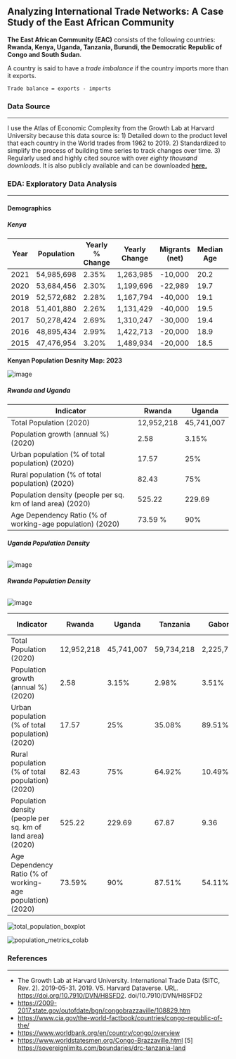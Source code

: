 ## Analyzing International Trade Networks: A Case Study of the East African Community

**The East African Community (EAC)** consists of the following countries: **Rwanda, Kenya, Uganda, Tanzania, Burundi, the Democratic Republic of Congo and South Sudan**.

A country is said to have a *trade imbalance* if the country imports more than it exports. 

```
Trade balance = exports - imports
```

### **Data Source**
---------------
I use the Atlas of Economic Complexity from the Growth Lab at Harvard University because this data source is: 1) Detailed down to the product level that each country in the World trades from 1962 to 2019. 2) Standardized to simplify the process of building time series to track changes over time. 3) Regularly used and highly cited source with over *eighty thousand downloads*. It is also publicly available and can be downloaded [**here.**](https://dataverse.harvard.edu/dataset.xhtml?persistentId=doi:10.7910/DVN/H8SFD2)

### **EDA: Exploratory Data Analysis**
--------------------------------

#### **Demographics**

##### **Kenya** 

| Year | Population    | Yearly % Change | Yearly Change | Migrants (net) | Median Age | Fertility Rate | Population Density |
|------|---------------|-----------------|---------------|---------------|------------|----------------|--------------------|
| 2021 | 54,985,698    | 2.35%           | 1,263,985     | -10,000       | 20.2       | 3.64           | 93.0               |
| 2020 | 53,684,456    | 2.30%           | 1,199,696     | -22,989       | 19.7       | 3.65           | 90.0               |
| 2019 | 52,572,682    | 2.28%           | 1,167,794     | -40,000       | 19.1       | 3.66           | 88.1               |
| 2018 | 51,401,880    | 2.26%           | 1,131,429     | -40,000       | 19.5       | 3.52           | 86.2               |
| 2017 | 50,278,424    | 2.69%           | 1,310,247     | -30,000       | 19.4       | 3.9            | 84.4               |
| 2016 | 48,895,434    | 2.99%           | 1,422,713     | -20,000       | 18.9       | 4.09           | 82.0               |
| 2015 | 47,476,954    | 3.20%           | 1,489,934     | -20,000       | 18.5       | 4.35           | 79.7               |

**Kenyan Population Desnity Map: 2023**

![image](https://github.com/LNshuti/eactrade/assets/13305262/5e30e135-ab02-4d73-b47d-e63d2283d37e)


##### **Rwanda and Uganda** 

| Indicator                                                  | Rwanda   | Uganda   |
|-------------------------------------------------------------|-----------------------|------------------------|
| Total Population (2020)                                     | 12,952,218            | 45,741,007             |
| Population growth (annual %) (2020)                         | 2.58                  | 3.15%                 |
| Urban population (% of total population) (2020)             | 17.57                 |25%                   |
| Rural population (% of total population) (2020)             | 82.43                 | 75%                  |
| Population density (people per sq. km of land area) (2020)  | 525.22                | 229.69                 |
| Age Dependency Ratio (% of working-age population) (2020)   | 73.59 %                 |  90%                |

######  **Uganda Population Density**

![image](https://github.com/LNshuti/eactrade/assets/13305262/7cf00c48-1dce-4157-9fef-10b6ded35e2a)

###### **Rwanda Population Density**

![image](https://github.com/LNshuti/eactrade/assets/13305262/7ad44a11-b32a-487c-9a6a-d48ccaf18c64)

Indicator | Rwanda | Uganda | Tanzania | Gabon | Congo Brazzaville | DRC
--- | --- | --- | --- | --- | --- | ---
Total Population (2020) | 12,952,218 | 45,741,007 | 59,734,218 | 2,225,734 | 5,518,092 | 89,561,403
Population growth (annual %) (2020) | 2.58 | 3.15% | 2.98% | 3.51% | 2.56% | 3.07%
Urban population (% of total population) (2020) | 17.57 | 25% | 35.08% | 89.51% | 66.83% | 45.05%
Rural population (% of total population) (2020) | 82.43 | 75% | 64.92% | 10.49% | 33.17% | 54.95%
Population density (people per sq. km of land area) (2020) | 525.22 | 229.69 | 67.87 | 9.36 | 16.19 | 40.07
Age Dependency Ratio (% of working-age population) (2020) | 73.59% | 90% | 87.51% | 54.11% | 77.08% | 92.51%

![total_population_boxplot](https://github.com/LNshuti/eactrade/assets/13305262/c6373d75-5064-4a89-b66e-912c6ec55c11)

![population_metrics_colab](https://github.com/LNshuti/eactrade/assets/13305262/32d41582-66eb-4f4e-99b2-4512177e1aae)


### **References**
--------------
- The Growth Lab at Harvard University. International Trade Data (SITC, Rev. 2). 2019-05-31. 2019. V5. Harvard Dataverse. URL. https://doi.org/10.7910/DVN/H8SFD2. doi/10.7910/DVN/H8SFD2
- https://2009-2017.state.gov/outofdate/bgn/congobrazzaville/108829.htm
- https://www.cia.gov/the-world-factbook/countries/congo-republic-of-the/
- https://www.worldbank.org/en/country/congo/overview
- https://www.worldstatesmen.org/Congo-Brazzaville.html
[5] https://sovereignlimits.com/boundaries/drc-tanzania-land
